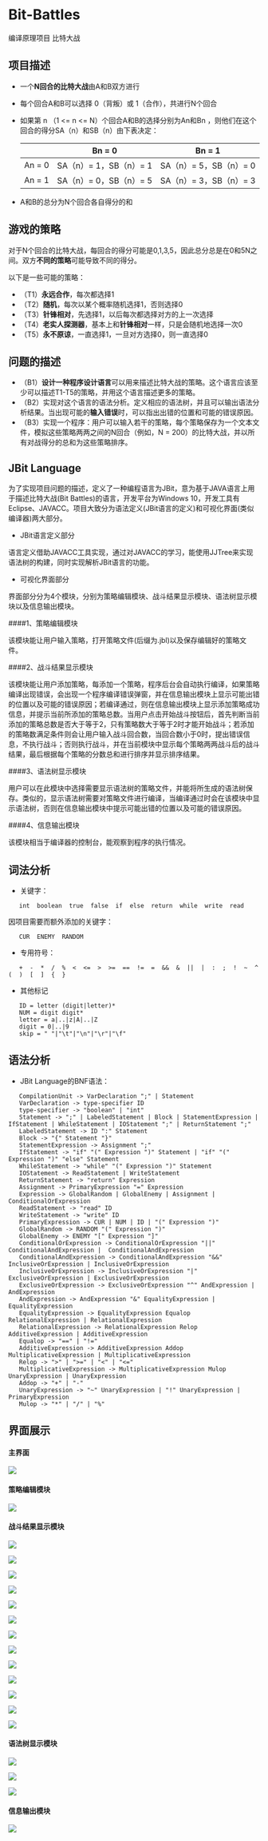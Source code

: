 # Bit-Battles
编译原理项目 比特大战

## 项目描述

- 一个**N回合的比特大战**由A和B双方进行
- 每个回合A和B可以选择 0（背叛）或 1（合作），共进行N个回合
- 如果第 n （1 <= n <= N）个回合A和B的选择分别为An和Bn ，则他们在这个回合的得分SA（n）和SB（n）由下表决定：

  |         |         Bn = 0          |          Bn = 1         |
  |---------|-------------------------|-------------------------|
  |  An = 0 | SA（n）= 1，SB（n）= 1  | SA（n）= 5，SB（n）= 0  |
  |  An = 1 | SA（n）= 0，SB（n）= 5  | SA（n）= 3，SB（n）= 3  |
  
- A和B的总分为N个回合各自得分的和


## 游戏的策略

对于N个回合的比特大战，每回合的得分可能是0,1,3,5，因此总分总是在0和5N之间。双方**不同的策略**可能导致不同的得分。


以下是一些可能的策略：

- （T1）**永远合作**，每次都选择1
- （T2）**随机**，每次以某个概率随机选择1，否则选择0
- （T3）**针锋相对**，先选择1，以后每次都选择对方的上一次选择
- （T4）**老实人探测器**，基本上和**针锋相对**一样，只是会随机地选择一次0
- （T5）**永不原谅**，一直选择1，一旦对方选择0，则一直选择0

## 问题的描述

- （B1）**设计一种程序设计语言**可以用来描述比特大战的策略。这个语言应该至少可以描述T1-T5的策略，并用这个语言描述更多的策略。
- （B2）实现对这个语言的语法分析。定义相应的语法树，并且可以输出语法分析结果。当出现可能的**输入错误**时，可以指出出错的位置和可能的错误原因。
- （B3）实现一个程序：用户可以输入若干的策略，每个策略保存为一个文本文件，模拟这些策略两两之间的N回合（例如，N = 200）的比特大战，并以所有对战得分的总和为这些策略排序。

## JBit Language

为了实现项目问题的描述，定义了一种编程语言为JBit，意为基于JAVA语言上用于描述比特大战(Bit Battles)的语言，开发平台为Windows 10，开发工具有Eclipse、JAVACC。项目大致分为语法定义(JBit语言的定义)和可视化界面(类似编译器)两大部分。

-  JBit语言定义部分

语言定义借助JAVACC工具实现，通过对JAVACC的学习，能使用JJTree来实现语法树的构建，同时实现解析JBit语言的功能。

-  可视化界面部分

界面部分分为4个模块，分别为策略编辑模块、战斗结果显示模块、语法树显示模块以及信息输出模块。

####1、策略编辑模块

该模块能让用户输入策略，打开策略文件(后缀为.jbl)以及保存编辑好的策略文件。

####2、战斗结果显示模块

该模块能让用户添加策略，每添加一个策略，程序后台会自动执行编译，如果策略编译出现错误，会出现一个程序编译错误弹窗，并在信息输出模块上显示可能出错的位置以及可能的错误原因；若编译通过，则在信息输出模块上显示添加策略成功信息，并提示当前所添加的策略总数。当用户点击开始战斗按钮后，首先判断当前添加的策略总数是否大于等于2，只有策略数大于等于2时才能开始战斗；若添加的策略数满足条件则会让用户输入战斗回合数，当回合数小于0时，提出错误信息，不执行战斗；否则执行战斗，并在当前模块中显示每个策略两两战斗后的战斗结果，最后根据每个策略的分数总和进行排序并显示排序结果。

####3、语法树显示模块

用户可以在此模块中选择需要显示语法树的策略文件，并能将所生成的语法树保存。类似的，显示语法树需要对策略文件进行编译，当编译通过时会在该模块中显示语法树，否则在信息输出模块中提示可能出错的位置以及可能的错误原因。

####4、信息输出模块

该模块相当于编译器的控制台，能观察到程序的执行情况。

## 词法分析

-  关键字：
```
   int  boolean  true  false  if  else  return  while  write  read
```
   因项目需要而额外添加的关键字：
```
   CUR  ENEMY  RANDOM
```
-  专用符号：
```
   +  -  *  /  %  <  <=  >  >=  ==  !=  =  &&  &  ||  |  :  ;  !  ~  ^  (  )  [  ]  {  }
```
-  其他标记
```
   ID = letter (digit|letter)*
   NUM = digit digit*
   letter = a|..|z|A|..|Z
   digit = 0|..|9
   skip = " "|"\t"|"\n"|"\r"|"\f"
```

## 语法分析

-  JBit Language的BNF语法：
```
   CompilationUnit -> VarDeclaration ";" | Statement
   VarDeclaration -> type-specifier ID
   type-specifier -> "boolean" | "int"
   Statement -> ";" | LabeledStatement | Block | StatementExpression | IfStatement | WhileStatement | IOStatement ";" | ReturnStatement ";"
   LabeledStatement -> ID ":" Statement
   Block -> "{" Statement "}"
   StatementExpression -> Assignment ";"
   IfStatement -> "if" "(" Expression ")" Statement | "if" "(" Expression ")" "else" Statement
   WhileStatement -> "while" "(" Expression ")" Statement
   IOStatement -> ReadStatement | WriteStatement
   ReturnStatement -> "return" Expression
   Assignment -> PrimaryExpression "=" Expression
   Expression -> GlobalRandom | GlobalEnemy | Assignment | ConditionalOrExpression
   ReadStatement -> "read" ID
   WriteStatement -> "write" ID
   PrimaryExpression -> CUR | NUM | ID | "(" Expression ")"
   GlobalRandom -> RANDOM "(" Expression ")"
   GlobalEnemy -> ENEMY "[" Expression "]"
   ConditionalOrExpression -> ConditionalOrExpression "||" ConditionalAndExpression |  ConditionalAndExpression
   ConditionalAndExpression -> ConditionalAndExpression "&&" InclusiveOrExpression | InclusiveOrExpression
   InclusiveOrExpression -> InclusiveOrExpression "|" ExclusiveOrExpression | ExclusiveOrExpression
   ExclusiveOrExpression -> ExclusiveOrExpression "^" AndExpression | AndExpression
   AndExpression -> AndExpression "&" EqualityExpression | EqualityExpression
   EqualityExpression -> EqualityExpression Equalop RelationalExpression | RelationalExpression
   RelationalExpression -> RelationalExpression Relop AdditiveExpression | AdditiveExpression
   Equalop -> "==" | "!="
   AdditiveExpression -> AdditiveExpression Addop MultiplicativeExpression | MultiplicativeExpression
   Relop -> ">" | ">=" | "<" | "<="
   MultiplicativeExpression -> MultiplicativeExpression Mulop UnaryExpression | UnaryExpression
   Addop -> "+" | "-"
   UnaryExpression -> "~" UnaryExpression | "!" UnaryExpression | PrimaryExpression
   Mulop -> "*" | "/" | "%"
```

## 界面展示

#### 主界面

![](UI-Pictures/Main.jpg)

#### 策略编辑模块

![](UI-Pictures/Feature_Edit_Strategy.jpg)

#### 战斗结果显示模块

![](UI-Pictures/Feature_Battles_Results.jpg)

![](UI-Pictures/AddStrategy.jpg)

![](UI-Pictures/AddStrategy_error_1.jpg)

![](UI-Pictures/AddStrategy_error_2.jpg)

![](UI-Pictures/Start_input.jpg)

![](UI-Pictures/Start_input_error_1.jpg)

![](UI-Pictures/Start_input_error_2.jpg)

![](UI-Pictures/Start_input_error_3.jpg)

![](UI-Pictures/Start_output_1.jpg)

![](UI-Pictures/Start_output_2.jpg)

![](UI-Pictures/Start_output_3.jpg)

![](UI-Pictures/Start_output_4.jpg)

![](UI-Pictures/Start_output_5.jpg)

#### 语法树显示模块

![](UI-Pictures/Feature_Syntax_Tree.jpg)

![](UI-Pictures/Syntax_Tree_output_1.jpg)

![](UI-Pictures/Syntax_Tree_output_2.jpg)

#### 信息输出模块

![](UI-Pictures/Feature_Syntax_Tree.jpg)




